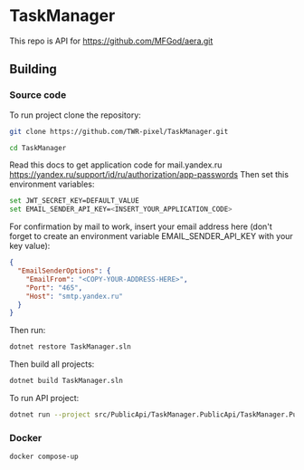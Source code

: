 # TaskManager

This repo is API for https://github.com/MFGod/aera.git

## Building

### Source code

To run project clone the repository:

```bash
git clone https://github.com/TWR-pixel/TaskManager.git

cd TaskManager
```
Read this docs to get application code for mail.yandex.ru https://yandex.ru/support/id/ru/authorization/app-passwords
Then set this environment variables:

```bash
set JWT_SECRET_KEY=DEFAULT_VALUE
set EMAIL_SENDER_API_KEY=<INSERT_YOUR_APPLICATION_CODE>
```

For confirmation by mail to work, insert your email address here (don't forget to create an environment variable EMAIL_SENDER_API_KEY with your key value):
```json
{
  "EmailSenderOptions": {
    "EmailFrom": "<COPY-YOUR-ADDRESS-HERE>",
    "Port": "465",
    "Host": "smtp.yandex.ru"
  }
}

```


Then run:

```bash
dotnet restore TaskManager.sln
```

Then build all projects:

```bash
dotnet build TaskManager.sln
```

To run API project:

```bash
dotnet run --project src/PublicApi/TaskManager.PublicApi/TaskManager.PublicApi.csproj
```

### Docker

```bash
docker compose-up
```
